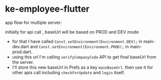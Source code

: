 # ke-employee-flutter


app flow for multiple server:

initially for api call , baseUrl will be based on PROD and DEV mode 
- for that I have called `Const.setEnvironment(Environment.DEV);` in main-dev.dart and `Const.setEnvironment(Environment.PROD);` in main-prod.dart.
- using this url I'm calling `verifyCompanyCode` API to get final baseUrl from the server.
- I'll store this new baseUrl in Prefs as a key `mainBaseUrl`. then use it for other apis call including `checkForUpdate` and `login` itself.





